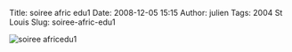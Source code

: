 Title: soiree afric edu1
Date: 2008-12-05 15:15
Author: julien
Tags: 2004 St Louis
Slug: soiree-afric-edu1

![soiree africedu1]({filename}/images/soiree%20afric%20edu1.jpg "soiree afric edu1")